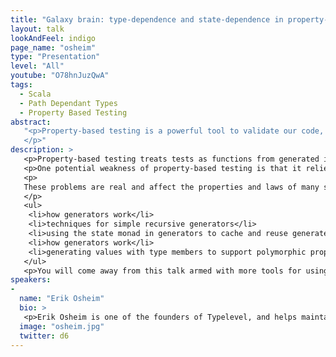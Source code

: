 ```yaml
---
title: "Galaxy brain: type-dependence and state-dependence in property-based testing"
layout: talk
lookAndFeel: indigo
page_name: "osheim"
type: "Presentation"
level: "All"
youtube: "O78hnJuzQwA"
tags:
  - Scala
  - Path Dependant Types
  - Property Based Testing
abstract:
   "<p>Property-based testing is a powerful tool to validate our code, but it is only as good as the random generators which produce its test cases. This talk will demonstrate several techniques to take random generators to the next level and expand the universe of useful types that can be generated.
   </p>"
description: >
   <p>Property-based testing treats tests as functions from generated inputs to an expected result. This testing strategy is effective because the generated inputs often exercise edge cases or unexpected interactions which the author might not have accounted for. Each property represent a set of test cases, and over time random sampling from this set will likely reveal any cases where the property is true (i.e. a bug).</p>
   <p>One potential weakness of property-based testing is that it relies on generating input data that has the appropriate shape to fully exercise code and expose bugs. For example, a bug which only manifests on a list of more than 100 elements will never be found if our generator has no chance of generating lists that are that long. Cases that are harder to handle include: parallel associative structures that need to share a keyspace, directed graphs with interesting internal structure, GADTs, syntax trees, and so on. It can be quite difficult to generate valid instances of these cases that are interesting enough to validate real properties and catch real bugs.</p>
   <p>
   These problems are real and affect the properties and laws of many software projects. However, these problems are also tractable! Taking ScalaCheck as an example we’ll work through these problems together, covering:
   </p>
   <ul>
    <li>how generators work</li>
    <li>techniques for simple recursive generators</li>
    <li>using the state monad in generators to cache and reuse generated values</li>
    <li>how generators work</li>
    <li>generating values with type members to support polymorphic properties</li>
   </ul>
   <p>You will come away from this talk armed with more tools for using property-based testing to validate complex, “real-world” examples which are traditionally difficult to generate.</p>
speakers:
-
  name: "Erik Osheim"
  bio: >
   <p>Erik Osheim is one of the founders of Typelevel, and helps maintains several Scala libraries including Cats, Spire, Jawn, and others. He hacks Scala for a living at Stripe, and is committed to having his cake and eating it too when it comes to functional programming. Besides programming he spends time playing music, drinking tea, thinking about games, and cycling around Providence, Rhode Island.</p>
  image: "osheim.jpg"
  twitter: d6
---
```

